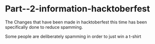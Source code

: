 # Part--2-information-hacktoberfest

The Changes that have been made in hacktoberfest this time has been specifically done to reduce spamming.

Some people are deliberately spamming in order to just win a t-shirt
